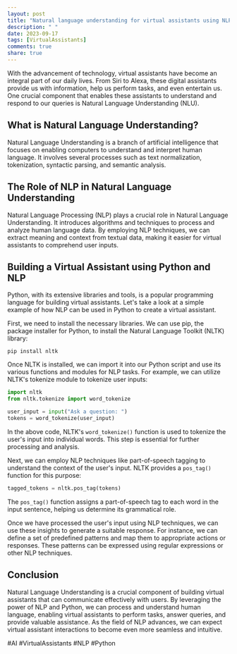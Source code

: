 ```yaml
---
layout: post
title: "Natural language understanding for virtual assistants using NLP and python"
description: " "
date: 2023-09-17
tags: [VirtualAssistants]
comments: true
share: true
---
```


With the advancement of technology, virtual assistants have become an integral part of our daily lives. From Siri to Alexa, these digital assistants provide us with information, help us perform tasks, and even entertain us. One crucial component that enables these assistants to understand and respond to our queries is Natural Language Understanding (NLU).

## What is Natural Language Understanding?

Natural Language Understanding is a branch of artificial intelligence that focuses on enabling computers to understand and interpret human language. It involves several processes such as text normalization, tokenization, syntactic parsing, and semantic analysis.

## The Role of NLP in Natural Language Understanding

Natural Language Processing (NLP) plays a crucial role in Natural Language Understanding. It introduces algorithms and techniques to process and analyze human language data. By employing NLP techniques, we can extract meaning and context from textual data, making it easier for virtual assistants to comprehend user inputs.

## Building a Virtual Assistant using Python and NLP

Python, with its extensive libraries and tools, is a popular programming language for building virtual assistants. Let's take a look at a simple example of how NLP can be used in Python to create a virtual assistant.

First, we need to install the necessary libraries. We can use pip, the package installer for Python, to install the Natural Language Toolkit (NLTK) library:

```
pip install nltk
```

Once NLTK is installed, we can import it into our Python script and use its various functions and modules for NLP tasks. For example, we can utilize NLTK's tokenize module to tokenize user inputs:

```python
import nltk
from nltk.tokenize import word_tokenize

user_input = input("Ask a question: ")
tokens = word_tokenize(user_input)
```

In the above code, NLTK's `word_tokenize()` function is used to tokenize the user's input into individual words. This step is essential for further processing and analysis.

Next, we can employ NLP techniques like part-of-speech tagging to understand the context of the user's input. NLTK provides a `pos_tag()` function for this purpose:

```python
tagged_tokens = nltk.pos_tag(tokens)
```

The `pos_tag()` function assigns a part-of-speech tag to each word in the input sentence, helping us determine its grammatical role.

Once we have processed the user's input using NLP techniques, we can use these insights to generate a suitable response. For instance, we can define a set of predefined patterns and map them to appropriate actions or responses. These patterns can be expressed using regular expressions or other NLP techniques.

## Conclusion

Natural Language Understanding is a crucial component of building virtual assistants that can communicate effectively with users. By leveraging the power of NLP and Python, we can process and understand human language, enabling virtual assistants to perform tasks, answer queries, and provide valuable assistance. As the field of NLP advances, we can expect virtual assistant interactions to become even more seamless and intuitive.

#AI #VirtualAssistants #NLP #Python